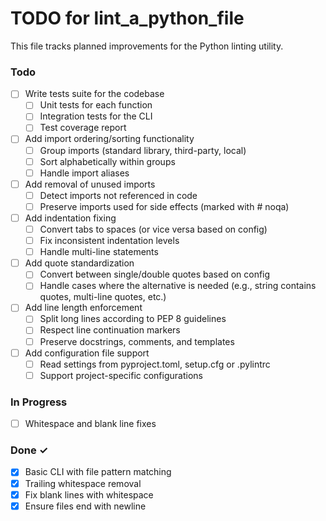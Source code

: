 # TODO for lint_a_python_file

This file tracks planned improvements for the Python linting utility.

### Todo

- [ ] Write tests suite for the codebase
  - [ ] Unit tests for each function
  - [ ] Integration tests for the CLI
  - [ ] Test coverage report

- [ ] Add import ordering/sorting functionality
  - [ ] Group imports (standard library, third-party, local)
  - [ ] Sort alphabetically within groups
  - [ ] Handle import aliases

- [ ] Add removal of unused imports
  - [ ] Detect imports not referenced in code
  - [ ] Preserve imports used for side effects (marked with # noqa)

- [ ] Add indentation fixing
  - [ ] Convert tabs to spaces (or vice versa based on config)
  - [ ] Fix inconsistent indentation levels
  - [ ] Handle multi-line statements

- [ ] Add quote standardization
  - [ ] Convert between single/double quotes based on config
  - [ ] Handle cases where the alternative is needed (e.g., string contains quotes, multi-line quotes, etc.)

- [ ] Add line length enforcement
  - [ ] Split long lines according to PEP 8 guidelines
  - [ ] Respect line continuation markers
  - [ ] Preserve docstrings, comments, and templates

- [ ] Add configuration file support
  - [ ] Read settings from pyproject.toml, setup.cfg or .pylintrc
  - [ ] Support project-specific configurations

### In Progress

- [ ] Whitespace and blank line fixes

### Done ✓

- [x] Basic CLI with file pattern matching
- [x] Trailing whitespace removal
- [x] Fix blank lines with whitespace
- [x] Ensure files end with newline